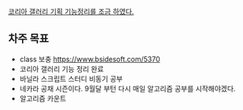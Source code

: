 [코리아 갤러리 기획 기능정리를 조금 하였다.](https://docs.google.com/spreadsheets/d/1ZVtQEv9UbhuAu534ZHT-MW0BusGnzMhMvN_7wC7SmTg/edit?usp=sharing)

## 차주 목표 
- class 보충 https://www.bsidesoft.com/5370
- 코리아 갤러리 기능 정리 완료
- 바닐라 스크립트 스터디 비동기 공부
- 네카라 공채 시즌이다. 9월달 부턴 다시 매일 알고리즘 공부를 시작해야겠다.
- 알고리즘 카운트